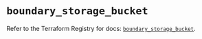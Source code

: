 # `boundary_storage_bucket`

Refer to the Terraform Registry for docs: [`boundary_storage_bucket`](https://registry.terraform.io/providers/hashicorp/boundary/1.1.13/docs/resources/storage_bucket).
